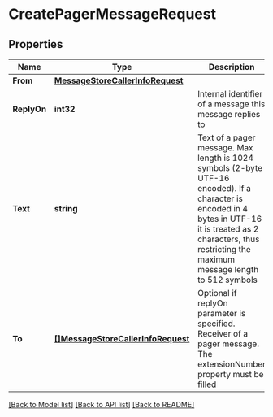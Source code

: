 # CreatePagerMessageRequest

## Properties
Name | Type | Description | Notes
------------ | ------------- | ------------- | -------------
**From** | [**MessageStoreCallerInfoRequest**](MessageStoreCallerInfoRequest.md) |  | 
**ReplyOn** | **int32** | Internal identifier of a message this message replies to | [optional] 
**Text** | **string** | Text of a pager message. Max length is 1024 symbols (2-byte UTF-16 encoded). If a character is encoded in 4 bytes in UTF-16 it is treated as 2 characters, thus restricting the maximum message length to 512 symbols | 
**To** | [**[]MessageStoreCallerInfoRequest**](MessageStoreCallerInfoRequest.md) | Optional if replyOn parameter is specified. Receiver of a pager message. The extensionNumber property must be filled | [optional] 

[[Back to Model list]](../README.md#documentation-for-models) [[Back to API list]](../README.md#documentation-for-api-endpoints) [[Back to README]](../README.md)


